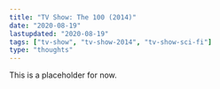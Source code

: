 ```yaml
---
title: "TV Show: The 100 (2014)"
date: "2020-08-19"
lastupdated: "2020-08-19"
tags: ["tv-show", "tv-show-2014", "tv-show-sci-fi"]
type: "thoughts"
---
```


This is a placeholder for now.
